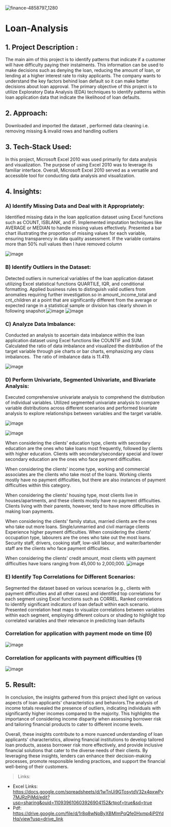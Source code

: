 
![finance-4858797_1280](https://github.com/AdityaaPujari/Loan-Analysis/assets/131788257/56266b2b-f4a9-4e13-90ac-d9da5146631d)
# Loan-Analysis

## 1. Project Description :
The main aim of this project is to identify patterns that indicate if a customer will have difficulty paying their instalments. This information can be used to make decisions such as denying the loan, reducing the amount of loan, or lending at a higher interest rate to risky applicants. The company wants to understand the key factors behind loan default so it can make better decisions about loan approval.
The primary objective of this project is to utilize Exploratory Data Analysis (EDA) techniques to identify patterns within loan application data that indicate the likelihood of loan defaults.

## 2. Approach:
Downloaded and imported the dataset , performed data cleaning i.e. removing missing & invalid rows and handling outliers

## 3. Tech-Stack Used:
In this project, Microsoft Excel 2010 was used primarily for data analysis and visualization. The purpose of using Excel 2010 was to leverage its familiar interface. 
Overall, Microsoft Excel 2010 served as a versatile and accessible tool for conducting data analysis and visualization.
## 4. Insights:

###  A) Identify Missing Data and Deal with it Appropriately:

Identified missing data in the loan application dataset using Excel functions such as COUNT, ISBLANK, and IF. Implemented imputation techniques like AVERAGE or MEDIAN to handle missing values effectively.
Presented a bar chart illustrating the proportion of missing values for each variable, ensuring transparency in data quality assessment.
If the variable contains more than 50% null values then I have removed column

![image](https://github.com/AdityaaPujari/Loan-Analysis/assets/131788257/432cdfea-e9cb-4b3c-ae47-c2e365d4f37a)

### B) Identify Outliers in the Dataset:

Detected outliers in numerical variables of the loan application dataset utilizing Excel statistical functions QUARTILE, IQR, and conditional formatting. 
Applied business rules to distinguish valid outliers from anomalies requiring further investigation.so in amount_income_total and cnt_children at a point that are significantly different from the average or expected range in a statistical sample or division has clearly shown in following snapshot 
![image](https://github.com/AdityaaPujari/Loan-Analysis/assets/131788257/80bfb6a8-0c17-413a-8f24-0395616fadc8)
![image](https://github.com/AdityaaPujari/Loan-Analysis/assets/131788257/1ddb38a6-f3ab-4687-888b-e559466e09bc)

### C) Analyze Data Imbalance:
Conducted an analysis to ascertain data imbalance within the loan application dataset using Excel functions like COUNTIF and SUM. Calculated the ratio of data imbalance and visualized the distribution of the target variable through pie charts or bar charts, emphasizing any class imbalances. 
The ratio of imbalance data is 11.419.

![image](https://github.com/AdityaaPujari/Loan-Analysis/assets/131788257/3a8e5b32-a418-48cf-8442-9ed8b535ad31)
### D) Perform Univariate, Segmented Univariate, and Bivariate Analysis:

Executed comprehensive univariate analysis to comprehend the distribution of individual variables. 
Utilized segmented univariate analysis to compare variable distributions across different scenarios and performed bivariate analysis to explore relationships between variables and the target variable.

![image](https://github.com/AdityaaPujari/Loan-Analysis/assets/131788257/278ef7c5-7a28-48e3-8131-95a0161e4363)

![image](https://github.com/AdityaaPujari/Loan-Analysis/assets/131788257/9ba1e83e-8eaa-4d9d-ae4d-546f1d540eb4)

When considering the clients' education type, clients with secondary education are the ones who take loans most frequently, followed by clients with higher education. Clients with secondary/secondary special and lower secondary education are the ones who face payment difficulties.

When considering the clients' income type, working and commercial associates are the clients who take most of the loans. Working clients mostly have no payment difficulties, but there are also instances of payment difficulties within this category.

When considering the clients' housing type, most clients live in houses/apartments, and these clients mostly have no payment difficulties. Clients living with their parents, however, tend to have more difficulties in making loan payments.

When considering the clients' family status, married clients are the ones who take out more loans. Single/unmarried and civil marriage clients Experience higher payment difficulties.
When considering the clients' occupation type, labourers are the ones who take out the most loans. Security staff, drivers, cooking staff, low-skill labour, and waiter/bartender staff are the clients who face payment difficulties.

When considering the clients' credit amount, most clients with payment difficulties have loans ranging from 45,000 to 2,000,000.
![image](https://github.com/AdityaaPujari/Loan-Analysis/assets/131788257/f090e750-3c77-4f18-8ee6-8522a59cc8c8)

### E) Identify Top Correlations for Different Scenarios:

Segmented the dataset based on various scenarios (e.g., clients with payment difficulties and all other cases) and identified top correlations for each segment using Excel functions such as CORREL. Ranked correlations to identify significant indicators of loan default within each scenario.
Presented correlation heat maps to visualize correlations between variables within each segment, employing different colours or shading to highlight top correlated variables and their relevance in predicting loan defaults

### Correlation for application with payment mode on time (0)

![image](https://github.com/AdityaaPujari/Loan-Analysis/assets/131788257/d41fb373-8056-40f4-93f0-e2d4b43820ba)

### Correlation for applicants with payment difficulties (1)

![image](https://github.com/AdityaaPujari/Loan-Analysis/assets/131788257/d11fecc1-379e-4ea9-88b0-b59464af8bc2)

## 5. Result:

In conclusion, the insights gathered from this project shed light on various aspects of loan applicants' characteristics and behaviors.The analysis of income totals revealed the presence of outliers, indicating individuals with significantly higher incomes compared to the majority. This highlights the importance of considering income disparity when assessing borrower risk and tailoring financial products to cater to different income levels. 

Overall, these insights contribute to a more nuanced understanding of loan applicants' characteristics, allowing financial institutions to develop tailored loan products, assess borrower risk more effectively, and provide inclusive financial solutions that cater to the diverse needs of their clients. By leveraging these insights, lenders can enhance their decision-making processes, promote responsible lending practices, and support the financial well-being of their customers.

> Links:
* Excel Links: https://docs.google.com/spreadsheets/d/1wTnUi9GTosytdV32x4pxwPy7MJRzPiMd/edit?usp=sharing&ouid=110939610603926904152&rtpof=true&sd=true
* Pdf: https://drive.google.com/file/d/1r8q8wNpByXBMlmPqQfe0Hxmp4iP0YdHq/view?usp=drive_link























